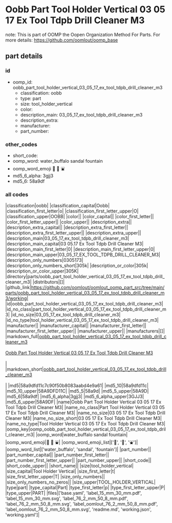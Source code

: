 # Oobb Part Tool Holder Vertical 03 05 17 Ex Tool Tdpb Drill Cleaner M3  

note: This is part of OOMP the Oopen Organization Method For Parts. For more details: https://github.com/oomlout/oomp_base

##  part details





### id
* oomp_id: oobb_part_tool_holder_vertical_03_05_17_ex_tool_tdpb_drill_cleaner_m3
  * classification: oobb
  * type: part
  * size: tool_holder_vertical
  * color: 
  * description_main: 03_05_17_ex_tool_tdpb_drill_cleaner_m3
  * description_extra: 
  * manufacturer: 
  * part_number: 

### other_codes
* short_code: 
* oomp_word: water_buffalo sandal fountain
* oomp_word_emoji :water_buffalo: :sandal: :fountain:
* md5_6_alpha: 3gjj3
* md5_6: 58a9df

### all codes 
|classification|oobb|
|classification_capital|Oobb|
|classification_first_letter|o|
|classification_first_letter_upper|O|
|classification_upper|OOBB|
|color||
|color_capital||
|color_first_letter||
|color_first_letter_upper||
|color_upper||
|description_extra||
|description_extra_capital||
|description_extra_first_letter||
|description_extra_first_letter_upper||
|description_extra_upper||
|description_main|03_05_17_ex_tool_tdpb_drill_cleaner_m3|
|description_main_capital|03 05.17 Ex Tool Tdpb Drill Cleaner M3|
|description_main_first_letter|0|
|description_main_first_letter_upper|0|
|description_main_upper|03_05_17_EX_TOOL_TDPB_DRILL_CLEANER_M3|
|description_only_numbers|0305173|
|description_only_numbers_short|305k|
|description_or_color|305k|
|description_or_color_upper|305K|
|directory|parts/oobb_part_tool_holder_vertical_03_05_17_ex_tool_tdpb_drill_cleaner_m3|
|distributors|[]|
|github_link|https://github.com/oomlout/oomlout_oomp_part_src/tree/main/parts/oobb_part_tool_holder_vertical_03_05_17_ex_tool_tdpb_drill_cleaner_m3/working|
|id|oobb_part_tool_holder_vertical_03_05_17_ex_tool_tdpb_drill_cleaner_m3|
|id_no_class|part_tool_holder_vertical_03_05_17_ex_tool_tdpb_drill_cleaner_m3|
|id_no_size|03_05_17_ex_tool_tdpb_drill_cleaner_m3|
|id_no_type|tool_holder_vertical_03_05_17_ex_tool_tdpb_drill_cleaner_m3|
|manufacturer||
|manufacturer_capital||
|manufacturer_first_letter||
|manufacturer_first_letter_upper||
|manufacturer_upper||
|manufacturers|[]|
|markdown_full|[oobb_part_tool_holder_vertical_03_05_17_ex_tool_tdpb_drill_cleaner_m3](https://github.com/oomlout/oomlout_oomp_part_src/tree/main/parts/oobb_part_tool_holder_vertical_03_05_17_ex_tool_tdpb_drill_cleaner_m3/working)<br>[](https://github.com/oomlout/oomlout_oomp_part_src/tree/main/parts/oobb_part_tool_holder_vertical_03_05_17_ex_tool_tdpb_drill_cleaner_m3/working)<br>[Oobb Part Tool Holder Vertical 03 05 17 Ex Tool Tdpb Drill Cleaner M3](https://github.com/oomlout/oomlout_oomp_part_src/tree/main/parts/oobb_part_tool_holder_vertical_03_05_17_ex_tool_tdpb_drill_cleaner_m3/working)<br><br>|
|markdown_short|[oobb_part_tool_holder_vertical_03_05_17_ex_tool_tdpb_drill_cleaner_m3](https://github.com/oomlout/oomlout_oomp_part_src/tree/main/parts/oobb_part_tool_holder_vertical_03_05_17_ex_tool_tdpb_drill_cleaner_m3/working)<br><br>|
|md5|58a9dfd11c7c90f50b8083aabd4e9a61|
|md5_10|58a9dfd11c|
|md5_10_upper|58A9DFD11C|
|md5_5|58a9d|
|md5_5_upper|58A9D|
|md5_6|58a9df|
|md5_6_alpha|3gjj3|
|md5_6_alpha_upper|3GJJ3|
|md5_6_upper|58A9DF|
|name|Oobb Part Tool Holder Vertical 03 05 17 Ex Tool Tdpb Drill Cleaner M3|
|name_no_class|Part Tool Holder Vertical 03 05 17 Ex Tool Tdpb Drill Cleaner M3|
|name_no_size|03 05 17 Ex Tool Tdpb Drill Cleaner M3|
|name_no_size_short|03 05 17 Ex Tool Tdpb Drill Cleaner M3|
|name_no_type|Tool Holder Vertical 03 05 17 Ex Tool Tdpb Drill Cleaner M3|
|oomp_key|oomp_oobb_part_tool_holder_vertical_03_05_17_ex_tool_tdpb_drill_cleaner_m3|
|oomp_word|water_buffalo sandal fountain|
|oomp_word_emoji|:water_buffalo: :sandal: :fountain:|
|oomp_word_emoji_list|[':water_buffalo:', ':sandal:', ':fountain:']|
|oomp_word_list|['water_buffalo', 'sandal', 'fountain']|
|part_number||
|part_number_capital||
|part_number_first_letter||
|part_number_first_letter_upper||
|part_number_upper||
|short_code||
|short_code_upper||
|short_name||
|size|tool_holder_vertical|
|size_capital|Tool Holder Vertical|
|size_first_letter|t|
|size_first_letter_upper|T|
|size_only_numbers||
|size_only_numbers_no_zeros||
|size_upper|TOOL_HOLDER_VERTICAL|
|type|part|
|type_capital|Part|
|type_first_letter|p|
|type_first_letter_upper|P|
|type_upper|PART|
|files|['base.yaml', 'label_15_mm_30_mm.pdf', 'label_15_mm_30_mm.svg', 'label_76_2_mm_50_8_mm.pdf', 'label_76_2_mm_50_8_mm.svg', 'label_oomlout_76_2_mm_50_8_mm.pdf', 'label_oomlout_76_2_mm_50_8_mm.svg', 'readme.md', 'working.json', 'working.yaml']|
